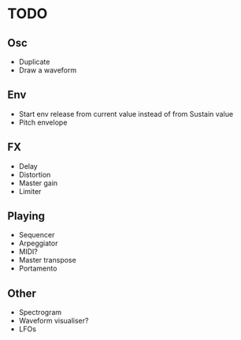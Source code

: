 # TODO

## Osc

- Duplicate
- Draw a waveform

## Env

- Start env release from current value instead of from Sustain value
- Pitch envelope

## FX

- Delay
- Distortion
- Master gain
- Limiter

## Playing

- Sequencer
- Arpeggiator
- MIDI?
- Master transpose
- Portamento

## Other

- Spectrogram
- Waveform visualiser?
- LFOs

